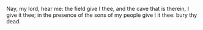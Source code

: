 Nay, my lord, hear me: the field give I thee, and the cave that is therein, I give it thee; in the presence of the sons of my people give I it thee: bury thy dead.
